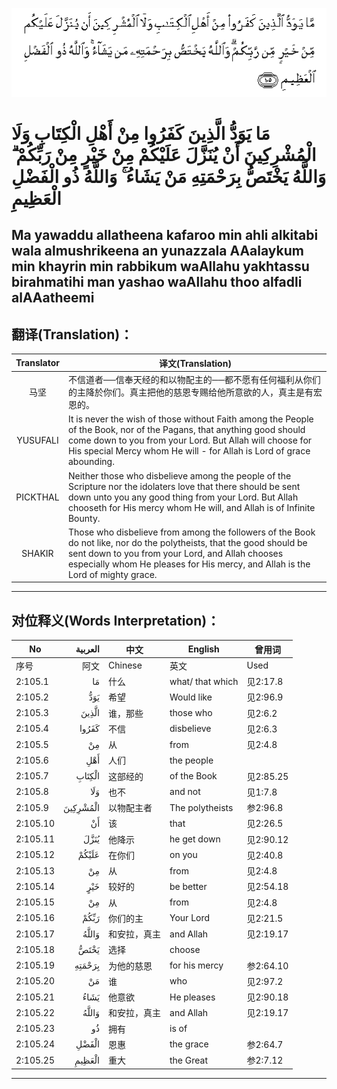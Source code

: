 ![002:105](images/002_105.gif)

#   مَا يَوَدُّ الَّذِينَ كَفَرُوا مِنْ أَهْلِ الْكِتَابِ وَلَا الْمُشْرِكِينَ أَنْ يُنَزَّلَ عَلَيْكُمْ مِنْ خَيْرٍ مِنْ رَبِّكُمْ ۗ وَاللَّهُ يَخْتَصُّ بِرَحْمَتِهِ مَنْ يَشَاءُ ۚ وَاللَّهُ ذُو الْفَضْلِ الْعَظِيمِ 

## Ma yawaddu allatheena kafaroo min ahli alkitabi wala almushrikeena an yunazzala AAalaykum min khayrin min rabbikum waAllahu yakhtassu birahmatihi man yashao waAllahu thoo alfadli alAAatheemi

## 翻译(Translation)：

| Translator | 译文(Translation)                                            |
|:----------:| ------------------------------------------------------------ |
| 马坚       | 不信道者──信奉天经的和以物配主的──都不愿有任何福利从你们的主降於你们。真主把他的慈恩专赐给他所意欲的人，真主是有宏恩的。 |
| YUSUFALI   | It is never the wish of those without Faith among the People of the Book, nor of the Pagans, that anything good should come down to you from your Lord. But Allah will choose for His special Mercy whom He will - for Allah is Lord of grace abounding. |
| PICKTHAL   | Neither those who disbelieve among the people of the Scripture nor the idolaters love that there should be sent down unto you any good thing from your Lord. But Allah chooseth for His mercy whom He will, and Allah is of Infinite Bounty. |
| SHAKIR     | Those who disbelieve from among the followers of the Book do not like, nor do the polytheists, that the good should be sent down to you from your Lord, and Allah chooses especially whom He pleases for His mercy, and Allah is the Lord of mighty grace. |

---

## 对位释义(Words Interpretation)：

| No       |  العربية | 中文         | English          | 曾用词    |
| -------- | -------: | ------------ | ---------------- | --------- |
| 序号     |     阿文 | Chinese      | 英文             | Used      |
| 2:105.1  |       مَا | 什么         | what/ that which | 见2:17.8  |
| 2:105.2  |      يَوَدُّ | 希望         | Would like       | 见2:96.9  |
| 2:105.3  |    الَّذِينَ | 谁，那些     | those who        | 见2:6.2   |
| 2:105.4  |    كَفَرُوا | 不信         | disbelieve       | 见2:6.3   |
| 2:105.5  |       مِنْ | 从           | from             | 见2:4.8   |
| 2:105.6  |      أَهْلِ | 人们         | the people       |           |
| 2:105.7  |   الْكِتَابِ | 这部经的     | of the Book      | 见2:85.25 |
| 2:105.8  |      وَلَا | 也不         | and not          | 见1:7.8   |
| 2:105.9  | الْمُشْرِكِينَ | 以物配主者   | The polytheists  | 参2:96.8  |
| 2:105.10 |       أَنْ | 该           | that             | 见2:26.5  |
| 2:105.11 |     يُنَزَّلَ | 他降示       | he get down      | 见2:90.12 |
| 2:105.12 |    عَلَيْكُمْ | 在你们       | on you           | 见2:40.8  |
| 2:105.13 |       مِنْ | 从           | from             | 见2:4.8   |
| 2:105.14 |      خَيْرٍ | 较好的       | be better        | 见2:54.18 |
| 2:105.15 |       مِنْ | 从           | from             | 见2:4.8   |
| 2:105.16 |     رَبِّكُمْ | 你们的主     | Your Lord        | 见2:21.5  |
| 2:105.17 |    وَاللَّهُ | 和安拉，真主 | and Allah        | 见2:19.17 |
| 2:105.18 |     يَخْتَصُّ | 选择         | choose           |           |
| 2:105.19 |   بِرَحْمَتِهِ | 为他的慈恩   | for his mercy    | 参2:64.10 |
| 2:105.20 |       مَنْ | 谁           | who              | 见2:97.2  |
| 2:105.21 |     يَشَاءُ | 他意欲       | He pleases       | 见2:90.18 |
| 2:105.22 |    وَاللَّهُ | 和安拉，真主 | and Allah        | 见2:19.17 |
| 2:105.23 |       ذُو | 拥有         | is of            |           |
| 2:105.24 |    الْفَضْلِ | 恩惠         | the grace        | 参2:64.7  |
| 2:105.25 |   الْعَظِيمِ | 重大         | the Great        | 参2:7.12  |

---
